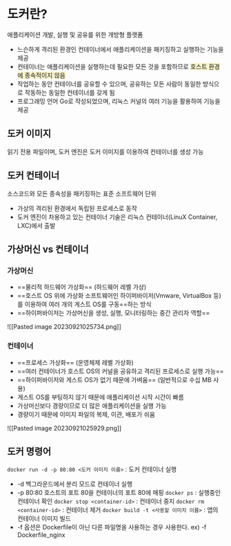 # 도커란?
애플리케이션 개발, 실행 및 공유를 위한 개방형 플랫폼
- 느슨하게 격리된 환경인 컨테이너에서 애플리케이션을 패키징하고 실행하는 기능을 제공
- 컨테이너는 애플리케이션을 실행하는데 필요한 모든 것을 포함하므로 <span style="background:rgba(240, 200, 0, 0.2)">호스트 환경에 종속적이지 않음</span>
- 작업하는 동안 컨테이너를 공유할 수 있으며, 공유하는 모든 사람이 동일한 방식으로 작동하는 동일한 컨테이너를 갖게 됨
- 프로그래밍 언어 Go로 작성되었으며, 리눅스 커널의 여러 기능을 활용하여 기능을 제공


## 도커 이미지
읽기 전용 파일이며, 도커 엔진은 도커 이미지를 이용하여 컨테이너를 생성 가능
## 도커 컨테이너
소스코드와 모든 종속성을 패키징하는 표준 소프트웨어 단위

- 가상의 격리된 환경에서 독립된 프로세스로 동작
- 도커 엔진이 차용하고 있는 컨테이너 기술은 리눅스 컨테이너(LinuX Container, LXC)에서 출발

## 가상머신 vs 컨테이너

### 가상머신

- ==물리적 하드웨어 가상화== (하드웨어 레벨 가상)
- ==호스트 OS 위에 가상화 소프트웨어인 하이퍼바이저(Vmware, VirtualBox 등)를 이용하여 여러 개의 게스트 OS를 구동==하는 방식
- ==하이퍼바이저는 가상머신을 생성, 실행, 모니터링하는 중간 관리자 역할==

![[Pasted image 20230921025734.png]]

### 컨테이너
- ==프로세스 가상화== (운영체제 레벨 가상화) 
- ==여러 컨테이너가 호스트 OS의 커널을 공유하고 격리된 프로세스로 실행 가능== 
- ==하이퍼바이저와 게스트 OS가 없기 때문에 가벼움== (일반적으로 수십 MB 사용)
- 게스트 OS를 부팅하지 않기 때문에 애플리케이션 시작 시간이 빠름 
-  가상머신보다 경량이므로 더 많은 애플리케이션을 실행 가능 
-  경량이기 때문에 이미지 파일의 복제, 이관, 배포가 쉬움

![[Pasted image 20230921025929.png]]

## 도커 명령어
`docker run -d -p 80:80 <도커 이미지 이름>` : 도커 컨테이너 실행
- -d 백그라운드에서 분리 모드로 컨테이너 실행
- -p 80:80 호스트의 포트 80을 컨테이너의 포트 80에 매핑
`docker ps` : 실행중인 컨테이너 확인
`docker stop <container-id>` : 컨테이너 중지
`docker rm <container-id>` : 컨테이너 제거
`docker build -t <사용할 이미지 이름>` : 앱의 컨테이너 이미지 빌드
- -f 옵션은 Dockerfile이 아닌 다른 파일명을 사용하는 경우 사용한다. ex) -f Dockerfile_nginx



